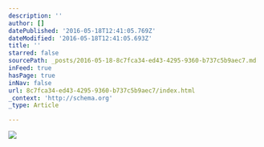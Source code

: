 ```yaml
---
description: ''
author: []
datePublished: '2016-05-18T12:41:05.769Z'
dateModified: '2016-05-18T12:41:05.693Z'
title: ''
starred: false
sourcePath: _posts/2016-05-18-8c7fca34-ed43-4295-9360-b737c5b9aec7.md
inFeed: true
hasPage: true
inNav: false
url: 8c7fca34-ed43-4295-9360-b737c5b9aec7/index.html
_context: 'http://schema.org'
_type: Article

---
```

![](https://the-grid-user-content.s3-us-west-2.amazonaws.com/f2c675b3-73df-486f-90d5-bd06954648cf.jpg)